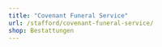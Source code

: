 ```yaml
---
title: "Covenant Funeral Service"
url: /stafford/covenant-funeral-service/
shop: Bestattungen
---
```

